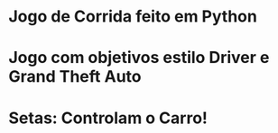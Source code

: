 # Jogo de Corrida feito em Python
# Jogo com objetivos estilo Driver e Grand Theft Auto
# Setas: Controlam o Carro!

